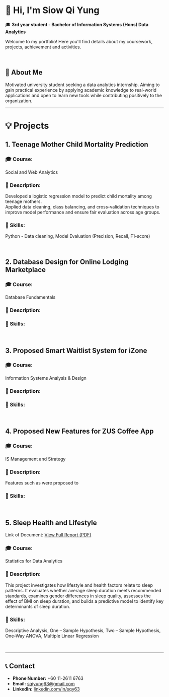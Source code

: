 
# 👋 Hi, I'm Siow Qi Yung

🎓 **3rd year student - Bachelor of Information Systems (Hons) Data Analytics**

Welcome to my portfolio! Here you'll find details about my coursework, projects, achievement and activities.

<br>

## 💬 About Me
Motivated university student seeking a data analytics internship. Aiming to gain practical experience by applying academic knowledge to real-world applications and open to learn new tools while contributing positively to the organization.


---

# 💡 Projects

## 1. Teenage Mother Child Mortality Prediction

### 🎓 Course:
Social and Web Analytics

### 📝 Description:
Developed a logistic regression model to predict child mortality among teenage mothers.  
Applied data cleaning, class balancing, and cross-validation techniques to improve model performance and ensure fair evaluation across age groups.

### 🧠 Skills:
Python - Data cleaning, Model Evaluation (Precision, Recall, F1-score)

<br>

## 2. Database Design for Online Lodging Marketplace

### 🎓 Course: 
Database Fundamentals

### 📝 Description:

### 🧠 Skills:

<br>

## 3.  Proposed Smart Waitlist System for iZone

### 🎓 Course: 
Information Systems Analysis & Design

### 📝 Description:

### 🧠 Skills:

<br>

## 4.  Proposed New Features for ZUS Coffee App

### 🎓 Course: 
IS Management and Strategy

### 📝 Description:
Features such as were proposed to

### 🧠 Skills:

<br>

## 5. Sleep Health and Lifestyle
Link of Document:
[View Full Report (PDF)](https://github.com/qiyung63/github-portfolio/blob/main/Sleep%20Health%20and%20Lifestyle%20Dataset%20Analysis.pdf)

### 🎓 Course: 
Statistics for Data Analytics

### 📝 Description:
This project investigates how lifestyle and health factors relate to sleep patterns. It evaluates whether average sleep duration meets recommended standards, examines gender differences in sleep quality, assesses the effect of BMI on sleep duration, and builds a predictive model to identify key determinants of sleep duration.

### 🧠 Skills:
Descriptive Analysis, One – Sample Hypothesis, Two – Sample Hypothesis, One-Way ANOVA, Multiple Linear Regression

<br>

---


## 📞 Contact
- **Phone Number:** +60 11-2611 6763
- **Email:** sqiyung63@gmail.com
- **LinkedIn:** [linkedin.com/in/sqy63](https://linkedin.com/in/sqy63)
